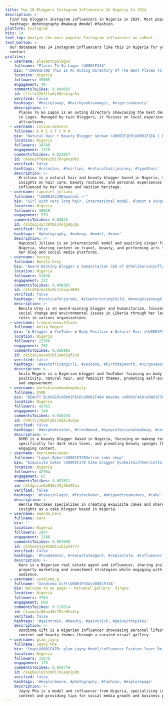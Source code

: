 ```yaml
---
title: Top 10 Bloggers Instagram Influencers In Nigeria In 2024
description: >-
  Find top bloggers Instagram influencers in Nigeria in 2024. Most popular
  hashtags: #photography #makeup #model #fashion.
platform: Instagram
hits: 14
text_top: Analyze the most popular Instagram influencers on inBeat.
text_bottom: >-
  Our database has 14 Instagram influencers like this in Nigeria for you to
  contact.
profiles:
  - username: placestogolagos
    fullname: "Places To Go Lagos \U0001F334"
    bio: "\U0001F30D This Is An Outing Directory Of The Best Places To Visit In Lagos \U0001F1F3\U0001F1EC \U0001F46DAccount Is Run By Twin Bloggers; @jessicadanjuma @jenniferdanjuma YOUTUBE VID⬇️"
    location: Nigeria
    followers: 39005
    engagement: 40
    commentsToLikes: 0.008055
    id: cllrlx9201l1w0j08esbigc5a
    verified: false
    hashtags: '#hairglowup, #hairbynubianmagic, #nigerianbeauty'
    description: >-
      Places To Go Lagos is an outing directory showcasing the best destinations
      in Lagos. Managed by twin bloggers, it focuses on local experiences and
      attractions.
  - username: istina.manners
    fullname: K R I S T I N A
    bio: "Natural Hair + Beauty Blogger German \U0001F1E9\U0001F1EA | Haitian \U0001F1ED\U0001F1F9"
    location: Nigeria
    followers: 16748
    engagement: 1379
    commentsToLikes: 0.022857
    id: ckaowjffe96u20i78rgwos8k5
    verified: false
    hashtags: '#colochos, #hairtips, #naturalhairjourney, #type3hair'
    description: >-
      Kristina is a natural hair and beauty blogger based in Nigeria, sharing
      insights on hair care, beauty routines, and personal experiences
      influenced by her German and Haitian heritage.
  - username: rapunzel_juliana
    fullname: "\U0001F339Rapunzel ➴♡"
    bio: "Girl with very long hair. International model. Almost a singer \U0001F605. I'm a legal alien, traveler, blogger, actress, dancer.\U0001F3AD \U0001F4ECCooperation in Direct \U0001F48B"
    location: Nigeria
    followers: 10939
    engagement: 539
    commentsToLikes: 0.03845
    id: ck5zoq515r38t0i14kjp9p2g6
    verified: false
    hashtags: '#photography, #makeup, #model, #xoxo'
    description: >-
      Rapunzel Juliana is an international model and aspiring singer from
      Nigeria, sharing content on travel, beauty, and performing arts through
      her blog and social media platforms.
  - username: bureyy
    fullname: Benita Urey
    bio: "Award Winning Blogger & Humanitarian CEO of @theliberianinfluence & @imodils CEO of Mobilizers For Change & Save Liberians From Sea Erosion\U0001F1F1\U0001F1F7"
    location: Nigeria
    followers: 51038
    engagement: 227
    commentsToLikes: 0.048301
    id: ck5cd56zmik5v0i11exqrm60d
    verified: false
    hashtags: '#justiceforjeromi, #stoptorturingchild, #enoughisenough, #endrapeinliberia'
    description: >-
      Benita Urey is an award-winning blogger and humanitarian, focused on
      social change and environmental issues in Liberia through her leadership
      roles in various organizations.
  - username: fromcurveswithlove
    fullname: Anita Mogere
    bio: "▪ Blogger ▪ YouTuber ▪ Body Positive ▪ Natural Hair ✊\U0001F3FE ▪ Feminist Latest YT video ⬇️⬇️"
    location: Nigeria
    followers: 22566
    engagement: 262
    commentsToLikes: 0.026903
    id: ck5zs61aoxw9j0i14965qf1v9
    verified: false
    hashtags: '#eastafricangirls, #yesbana, #birthdaymonth, #virgoseason'
    description: >-
      Anita Mogere is a Nigerian blogger and YouTuber focusing on body
      positivity, natural hair, and feminist themes, promoting self-acceptance
      and empowerment.
  - username: darkskinnedmakeupdaily
    fullname: DSMD
    bio: "BEAUTY BLOGGER\U0001F6CD\U0001F484 Amanda \U0001F469\U0001F3FE‍\U0001F9B1 \U0001F1F3\U0001F1EC @DSMDSHOP_ BEAUTY SPONGES \U0001F495 ATLANTA\U0001F4CD PR Darkskinnedmakeupdaily@gmail.com \U0001F425: DSMakeupdaily #darkskinnedmakeupdaily"
    location: Nigeria
    followers: 41763
    engagement: 140
    commentsToLikes: 0.040245
    id: ck0tzjc2dqhla0i19q5cduope
    verified: false
    hashtags: '#morphebrushes, #trendmood, #nyxprofessionalmakeup, #covergirl'
    description: >-
      DSMD is a beauty blogger based in Nigeria, focusing on makeup techniques
      specifically for dark skin tones, and promoting beauty sponges through
      engaging content.
  - username: henriemaccakes
    fullname: "Lagos Baker\U0001F370Online cake shop"
    bio: "Exquisite Cakes \U0001F370 Cake blogger @cakeitwithhenrietta Cake orders⬇️ or Dm @08077841673"
    location: Nigeria
    followers: 42964
    engagement: 65
    commentsToLikes: 0.057651
    id: ck14gsran6u850i19j26d92oa
    verified: false
    hashtags: '#cakesinlagos, #festacbaker, #whippedcreamcakes, #cake'
    description: >-
      Henrie Maccakes specializes in creating exquisite cakes and shares baking
      insights as a cake blogger based in Nigeria.
  - username: amanda_karo
    fullname: Karo
    bio: ''
    location: Nigeria
    followers: 2607
    engagement: 1188
    commentsToLikes: 0.097098
    id: ck5hoaz1yp9180i11bipn977z
    verified: false
    hashtags: '#tundeednut, #realestateagent, #realestate, #influencer'
    description: >-
      Karo is a Nigerian real estate agent and influencer, sharing insights on
      property marketing and investment strategies while engaging with a diverse
      audience.
  - username: uzodinma_g
    fullname: "Uzodinma Gift\U0001F33A\U0001F33A"
    bio: Welcome to my page✨✨ Personal gallery✨ Virgo♍️
    location: Nigeria
    followers: 3763
    engagement: 660
    commentsToLikes: 0.115014
    id: ckaowcbz88au40i78te9hv4ip
    verified: false
    hashtags: '#gaintrain, #beauty, #gaintrick, #gainwithspikes'
    description: >-
      Uzodinma Gift is a Nigerian influencer showcasing personal lifestyle
      content and beauty themes through a curated visual gallery.
  - username: glam_jayny
    fullname: Jayny Pha
    bio: "Snap\U0001F47B: glam_jayny Model/influencer Fashion lover Dm for promotion/ advert/ business and tips on how to grow your account. BP @glamjayny_empire \U0001F457\U0001F45F\U0001F456\U0001F45A\U0001F45C"
    location: Nigeria
    followers: 33676
    engagement: 175
    commentsToLikes: 0.050779
    id: ckapbevl6znz80i78iaq9jp9h
    verified: false
    hashtags: '#exploremore, #photography, #fashion, #explorepage'
    description: >-
      Jayny Pha is a model and influencer from Nigeria, specializing in fashion
      content and providing tips for social media growth and business promotion.
---
```


